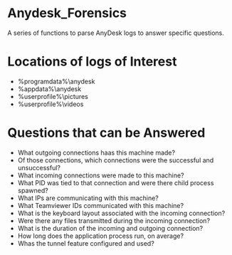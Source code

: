 # Anydesk_Forensics
A series of functions to parse AnyDesk logs to answer specific questions.

# Locations of logs of Interest
* %programdata%\anydesk
* %appdata%\anydesk
* %userprofile%\pictures
* %userprofile%\videos

# Questions that can be Answered
* What outgoing connections haas this machine made?
* Of those connections, which connections were the successful and unsuccessful?
* What incoming connections were made to this machine?
* What PID was tied to that connection and were there child process spawned?
* What IPs are communicating with this machine?
* What Teamviewer IDs communicated with this machine?
* What is the keyboard layout associated with the incoming connection?
* Were there any files transmitted during the incoming connection?
* What is the duration of the incoming and outgoing connection?
* How long does the application process run, on average?
* Whas the tunnel feature configured and used?
